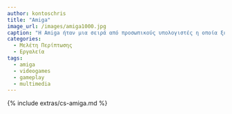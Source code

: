 ```yaml
---
author: kontoschris
title: "Amiga"
image_url: /images/amiga1000.jpg
caption: "Η Amiga ήταν μια σειρά από προσωπικούς υπολογιστές η οποία ξεκίνησε την κυκλοφορία της στα μέσα της δεκαετίας του 80 (1985)."
categories:
  - Μελέτη Περίπτωσης
  - Εργαλεία
tags:
  - amiga
  - videogames
  - gameplay
  - multimedia
---
```


{% include extras/cs-amiga.md %}

